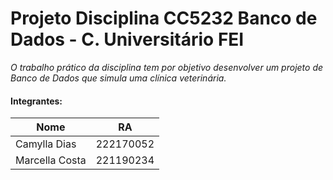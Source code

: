 # Projeto Disciplina CC5232 Banco de Dados - C. Universitário FEI
*O trabalho prático da disciplina tem por objetivo desenvolver um projeto de Banco de Dados que simula uma clínica veterinária.*
#### Integrantes:
| Nome  | RA  |
| ------------------- | ------------------- |
|  Camylla Dias | 222170052 |
|  Marcella Costa | 221190234 |
